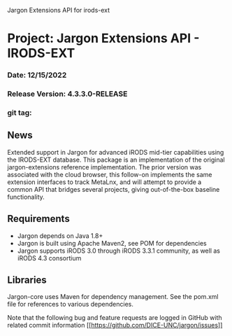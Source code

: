 
Jargon Extensions API for irods-ext


# Project: Jargon Extensions API - IRODS-EXT
### Date: 12/15/2022
### Release Version: 4.3.3.0-RELEASE
### git tag: 

## News

Extended support in Jargon for advanced iRODS mid-tier capabilities using the IRODS-EXT database.  This package is an implementation of the
original jargon-extensions reference implementation. The prior version was associated with the cloud browser, this follow-on implements the
same extension interfaces to track MetaLnx, and will attempt to provide a common API that bridges several projects, giving out-of-the-box baseline functionality.

## Requirements

* Jargon depends on Java 1.8+
* Jargon is built using Apache Maven2, see POM for dependencies
* Jargon supports iRODS 3.0 through iRODS 3.3.1 community, as well as iRODS 4.3 consortium

## Libraries

Jargon-core uses Maven for dependency management.  See the pom.xml file for references to various dependencies.

Note that the following bug and feature requests are logged in GitHub with related commit information [[https://github.com/DICE-UNC/jargon/issues]]

